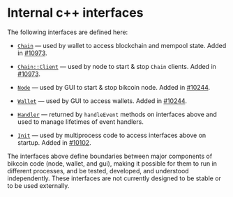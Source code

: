 # Internal c++ interfaces

The following interfaces are defined here:

* [`Chain`](chain.h) — used by wallet to access blockchain and mempool state. Added in [#10973](https://github.com/bikcoin/bikcoin/pull/10973).

* [`Chain::Client`](chain.h) — used by node to start & stop `Chain` clients. Added in [#10973](https://github.com/bikcoin/bikcoin/pull/10973).

* [`Node`](node.h) — used by GUI to start & stop bikcoin node. Added in [#10244](https://github.com/bikcoin/bikcoin/pull/10244).

* [`Wallet`](wallet.h) — used by GUI to access wallets. Added in [#10244](https://github.com/bikcoin/bikcoin/pull/10244).

* [`Handler`](handler.h) — returned by `handleEvent` methods on interfaces above and used to manage lifetimes of event handlers.

* [`Init`](init.h) — used by multiprocess code to access interfaces above on startup. Added in [#10102](https://github.com/bikcoin/bikcoin/pull/10102).

The interfaces above define boundaries between major components of bikcoin code (node, wallet, and gui), making it possible for them to run in different processes, and be tested, developed, and understood independently. These interfaces are not currently designed to be stable or to be used externally.
